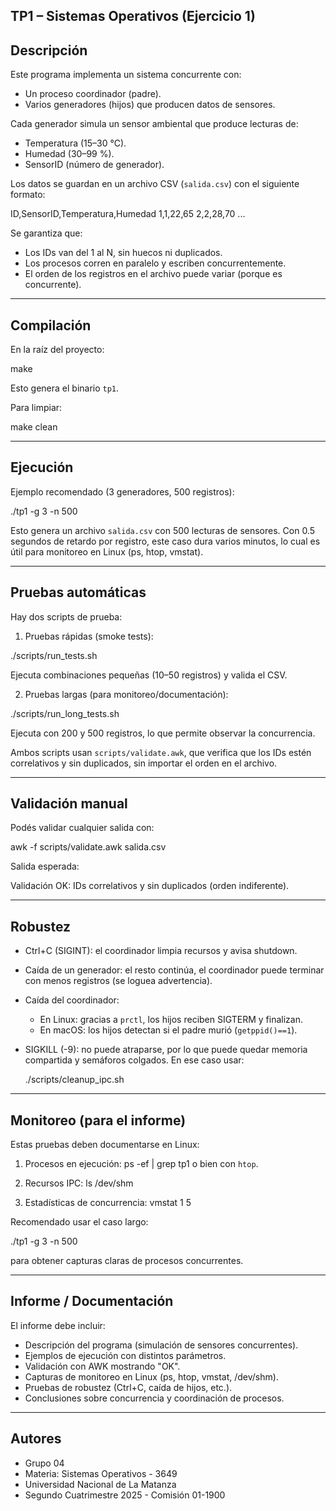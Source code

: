 TP1 – Sistemas Operativos (Ejercicio 1)
---------------------------------------

Descripción
-----------
Este programa implementa un sistema concurrente con:
- Un proceso coordinador (padre).
- Varios generadores (hijos) que producen datos de sensores.

Cada generador simula un sensor ambiental que produce lecturas de:
- Temperatura (15–30 °C).
- Humedad (30–99 %).
- SensorID (número de generador).

Los datos se guardan en un archivo CSV (`salida.csv`) con el siguiente formato:

ID,SensorID,Temperatura,Humedad
1,1,22,65
2,2,28,70
...

Se garantiza que:
- Los IDs van del 1 al N, sin huecos ni duplicados.
- Los procesos corren en paralelo y escriben concurrentemente.
- El orden de los registros en el archivo puede variar (porque es concurrente).

---------------------------------------

Compilación
-----------
En la raíz del proyecto:

  make

Esto genera el binario `tp1`.

Para limpiar:

  make clean

---------------------------------------

Ejecución
---------
Ejemplo recomendado (3 generadores, 500 registros):

  ./tp1 -g 3 -n 500

Esto genera un archivo `salida.csv` con 500 lecturas de sensores.
Con 0.5 segundos de retardo por registro, este caso dura varios minutos,
lo cual es útil para monitoreo en Linux (ps, htop, vmstat).

---------------------------------------

Pruebas automáticas
-------------------
Hay dos scripts de prueba:

1. Pruebas rápidas (smoke tests):

  ./scripts/run_tests.sh

Ejecuta combinaciones pequeñas (10–50 registros) y valida el CSV.

2. Pruebas largas (para monitoreo/documentación):

  ./scripts/run_long_tests.sh

Ejecuta con 200 y 500 registros, lo que permite observar la concurrencia.

Ambos scripts usan `scripts/validate.awk`, que verifica que los IDs estén
correlativos y sin duplicados, sin importar el orden en el archivo.

---------------------------------------

Validación manual
-----------------
Podés validar cualquier salida con:

  awk -f scripts/validate.awk salida.csv

Salida esperada:

  Validación OK: IDs correlativos y sin duplicados (orden indiferente).

---------------------------------------

Robustez
--------
- Ctrl+C (SIGINT): el coordinador limpia recursos y avisa shutdown.
- Caída de un generador: el resto continúa, el coordinador puede terminar
  con menos registros (se loguea advertencia).
- Caída del coordinador:
  - En Linux: gracias a `prctl`, los hijos reciben SIGTERM y finalizan.
  - En macOS: los hijos detectan si el padre murió (`getppid()==1`).
- SIGKILL (-9): no puede atraparse, por lo que puede quedar memoria compartida
  y semáforos colgados. En ese caso usar:

  ./scripts/cleanup_ipc.sh

---------------------------------------

Monitoreo (para el informe)
---------------------------
Estas pruebas deben documentarse en Linux:

1. Procesos en ejecución:
   ps -ef | grep tp1
   o bien con `htop`.

2. Recursos IPC:
   ls /dev/shm

3. Estadísticas de concurrencia:
   vmstat 1 5

Recomendado usar el caso largo:

   ./tp1 -g 3 -n 500

para obtener capturas claras de procesos concurrentes.

---------------------------------------

Informe / Documentación
------------------------
El informe debe incluir:

- Descripción del programa (simulación de sensores concurrentes).
- Ejemplos de ejecución con distintos parámetros.
- Validación con AWK mostrando "OK".
- Capturas de monitoreo en Linux (ps, htop, vmstat, /dev/shm).
- Pruebas de robustez (Ctrl+C, caída de hijos, etc.).
- Conclusiones sobre concurrencia y coordinación de procesos.

---------------------------------------

Autores
-------
- Grupo 04
- Materia: Sistemas Operativos - 3649
- Universidad Nacional de La Matanza
- Segundo Cuatrimestre 2025 - Comisión 01-1900